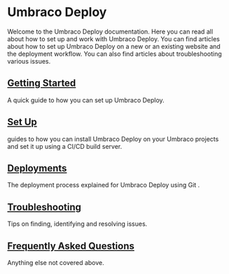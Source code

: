 
# Umbraco Deploy

Welcome to the Umbraco Deploy documentation. Here you can read all about how to set up and work with Umbraco Deploy.
You can find articles about how to set up Umbraco Deploy on a new or an existing website and the deployment workflow.
You can also find articles about troubleshooting various issues.

## [Getting Started](Getting-Started/)

A quick guide to how you can set up Umbraco Deploy.

## [Set Up](Set-Up/)

guides to how you can install Umbraco Deploy on your Umbraco projects and set it up using a CI/CD build server.

## [Deployments](Deployments/)

The deployment process explained for Umbraco Deploy using Git .

## [Troubleshooting](Troubleshooting)

Tips on finding, identifying and resolving issues.

## [Frequently Asked Questions](FAQ/)

Anything else not covered above.

